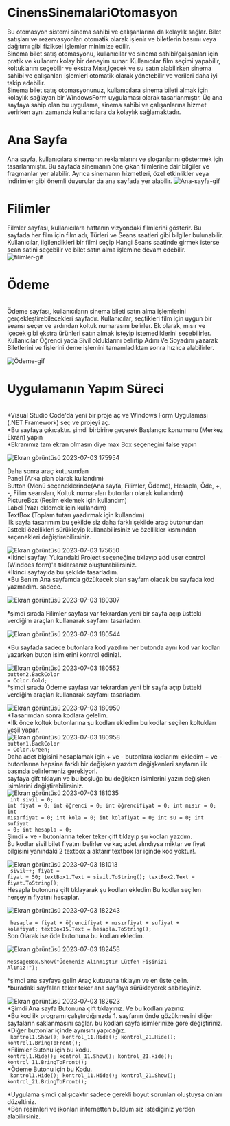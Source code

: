 # CinensSinemalariOtomasyon
Bu otomasyon sistemi sinema sahibi ve çalışanlarına da kolaylık sağlar. Bilet satışları ve rezervasyonları otomatik olarak işlenir ve biletlerin basımı veya dağıtımı gibi fiziksel işlemler minimize edilir.</br>
Sinema bilet satış otomasyonu, kullanıcılar ve sinema sahibi/çalışanları için pratik ve kullanımı kolay bir deneyim sunar. Kullanıcılar film seçimi yapabilir, koltuklarını seçebilir ve ekstra Mısır,İçecek ve su satın alabilirken sinema sahibi ve çalışanları işlemleri otomatik olarak yönetebilir ve verileri daha iyi takip edebilir.</br>
Sinema bilet satış otomasyonunuz, kullanıcılara sinema bileti almak için kolaylık sağlayan bir WindowsForm uygulaması olarak tasarlanmıştır. Üç ana sayfaya sahip olan bu uygulama, sinema sahibi ve çalışanlarına hizmet verirken aynı zamanda kullanıcılara da kolaylık sağlamaktadır.</br>
#  Ana Sayfa 
Ana sayfa, kullanıcılara sinemanın reklamlarını ve sloganlarını göstermek için tasarlanmıştır. Bu sayfada sinemanın öne çıkan filmlerine dair bilgiler ve fragmanlar yer alabilir. Ayrıca sinemanın hizmetleri, özel etkinlikler veya indirimler gibi önemli duyurular da ana sayfada yer alabilir.
![Ana-sayfa-gif](https://github.com/oktayahras/CinensSinemalariOtomasyon/assets/102553352/d16d6799-fced-40ee-b044-84cfab3981f7)
</br>
# Filimler</br>
Filmler sayfası, kullanıcılara haftanın vizyondaki filmlerini gösterir. Bu sayfada her film için film adı, Türleri ve Seans saatleri gibi bilgiler bulunabilir. Kullanıcılar, ilgilendikleri bir filmi seçip Hangi Seans saatinde girmek isterse sean satini seçebilir ve bilet satın alma işlemine devam edebilir.</br>
![filimler-gif](https://github.com/oktayahras/CinensSinemalariOtomasyon/assets/102553352/1428ff5e-ce50-4b46-9fe1-cf0728345e0b) </br>

# Ödeme
</br>
Ödeme sayfası, kullanıcıların sinema bileti satın alma işlemlerini gerçekleştirebilecekleri sayfadır. Kullanıcılar, seçtikleri film için uygun bir seansı seçer ve ardından koltuk numarasını belirler. Ek olarak, mısır ve içecek gibi ekstra ürünleri satın almak isteyip istemediklerini seçebilirler. Kullanıcılar Öğrenci yada Sivil olduklarını belirtip Adını Ve Soyadını yazarak Biletlerini ve fişlerini deme işlemini tamamladıktan sonra hızlıca alabilirler.</br>

![Ödeme-gif](https://github.com/oktayahras/CinensSinemalariOtomasyon/assets/102553352/8fe11424-71f2-4cf2-942c-613d5c016c8e)
# Uygulamanın Yapım Süreci
</br>
*Visual Studio Code'da yeni bir proje aç ve Windows Form Uygulaması (.NET Framework) seç ve projeyi aç.</br>
*Bu sayfaya çıkıcaktır. şimdi birbirine geçerek Başlangıç ​​konumunu (Merkez Ekran) yapın</br>
*Ekranımız tam ekran olmasın diye max Box seçenegini false yapın</br>

![Ekran görüntüsü 2023-07-03 175954](https://github.com/oktayahras/CinensSinemalariOtomasyon/assets/102553352/e468033c-fc39-4146-bd59-fbe72b8126c1)


Daha sonra araç kutusundan</br>
Panel (Arka plan olarak kullandım)</br>
Button (Menü seçeneklerinde(Ana sayfa, Filimler, Ödeme), Hesapla, Öde, +, -, Filim seansları, Koltuk numaraları butonları olarak kullandım)</br>
PictureBox (Resim eklemek için kullandım)</br>
Label (Yazı eklemek için kullandım)</br>
TextBox (Toplam tutarı yazdırmak için kullandım)</br>
İlk sayfa tasarımım bu şekilde siz daha farklı şekilde araç butonundan üstteki özellikleri sürükleyip kullanabilirsiniz ve özellikler kısmından seçenekleri değiştirebilirsiniz.</br>


![Ekran görüntüsü 2023-07-03 175650](https://github.com/oktayahras/CinensSinemalariOtomasyon/assets/102553352/c5b4d502-cd05-4874-a2aa-ba467d06c929)
</br>
*İkinci sayfayı Yukarıdaki Project seçeneğine tıklayıp add user control (Windoes form)'a tıklarsanız oluşturabilirsiniz.</br>
*İkinci sayfayıda bu şekilde tasarladım.</br>
*Bu Benim Ana sayfamda gözükecek olan sayfam olacak bu sayfada kod yazmadım. sadece.</br>

![Ekran görüntüsü 2023-07-03 180307](https://github.com/oktayahras/CinensSinemalariOtomasyon/assets/102553352/c7c82e62-6c59-49ed-8726-64753998e801)</br>

*şimdi sırada Filimler sayfası var tekrardan yeni bir sayfa açıp üstteki verdiğim araçları kullanarak sayfamı tasarladım.</br>

![Ekran görüntüsü 2023-07-03 180544](https://github.com/oktayahras/CinensSinemalariOtomasyon/assets/102553352/17bb7f38-5325-44d4-832a-7962b0a0d873)

*Bu sayfada sadece butonlara kod yazdım her butonda aynı kod var kodları yazarken buton isimlerini kontrol ediniz!.</br>


![Ekran görüntüsü 2023-07-03 180552](https://github.com/oktayahras/CinensSinemalariOtomasyon/assets/102553352/a0017d60-6202-4762-9e23-34c701d73b53)</br>
<code>button2.BackColor = Color.Gold;</code>  </br>
*şimdi sırada Ödeme sayfası var tekrardan yeni bir sayfa açıp üstteki verdiğim araçları kullanarak sayfamı tasarladım.</br>

![Ekran görüntüsü 2023-07-03 180950](https://github.com/oktayahras/CinensSinemalariOtomasyon/assets/102553352/d8c8163b-6e9f-4da8-ab9f-2ec9fe53fc69)</br>
*Tasarımdan sonra kodlara gelelim.</br>
*İlk önce koltuk butonlarına şu kodları ekledim bu kodlar seçilen koltukları yeşil yapar.</br>
![Ekran görüntüsü 2023-07-03 180958](https://github.com/oktayahras/CinensSinemalariOtomasyon/assets/102553352/8fad3d17-3201-491a-b1a4-7cdc33ceda17)</br>
<code>button1.BackColor = Color.Green;</code></br>
Daha adet blgisini hesaplamak için + ve - butonlara kodlarımı ekledim + ve - butonlarına hepsine farklı bir değişken yazdım değişkenleri sayfanın ilk başında belirlemeniz gerekiyor!.</br>
sayfaya çift tıklayın ve bu boşluğa bu değişken isimlerini yazın değişken isimlerini değiştirebilirsiniz.</br>
![Ekran görüntüsü 2023-07-03 181035](https://github.com/oktayahras/CinensSinemalariOtomasyon/assets/102553352/d57586b6-6bd2-4ea1-9412-0913477c08a7)</br>
<code> int sivil = 0;
        int fiyat = 0;
        int öğrenci = 0;
        int öğrencifiyat = 0;
        int mısır = 0;
        int mısırfiyat = 0;
        int kola = 0;
        int kolafiyat = 0;
        int su = 0;
        int sufiyat = 0;
        int hesapla = 0;  </code></br>
        Şimdi + ve - butonlarına teker teker çift tıklayıp şu kodları yazdım.</br>
        Bu kodlar sivil bilet fiyatını belirler ve kaç adet alındıysa miktar ve fiyat bilgisini yanındaki 2 textbox a aktarır textbox lar içinde kod yoktur!.</br>

![Ekran görüntüsü 2023-07-03 181013](https://github.com/oktayahras/CinensSinemalariOtomasyon/assets/102553352/53cb7f47-82c5-46e9-80d2-7d17fc301ea4)</br>
<code> sivil++;
            fiyat = fiyat + 50;
            textBox1.Text = sivil.ToString();
            textBox2.Text = fiyat.ToString(); </code></br>
Hesapla butonuna çift tıklayarak şu kodları ekledim Bu kodlar seçilen herşeyin fiyatını hesaplar.</br>

![Ekran görüntüsü 2023-07-03 182243](https://github.com/oktayahras/CinensSinemalariOtomasyon/assets/102553352/f3806242-92a5-475e-ab4d-759bddfefb82)</br>

<code> hesapla = fiyat + öğrencifiyat + mısırfiyat + sufiyat + kolafiyat;
            textBox15.Text = hesapla.ToString();</code></br>
Son Olarak ise öde butonuna bu kodları ekledim.</br>

![Ekran görüntüsü 2023-07-03 182458](https://github.com/oktayahras/CinensSinemalariOtomasyon/assets/102553352/565fe8fa-dc36-4409-86e5-ed8278bdc7ab)</br>
<code> MessageBox.Show("Ödemeniz Alınmıştır Lütfen Fişinizi Alınız!");</code></br>

 
*şimdi ana sayfaya gelin Araç kutusuna tıklayın ve en üste gelin.</br>
*buradaki sayfaları teker teker ana sayfaya sürükleyerek sabitleyiniz.</br>

![Ekran görüntüsü 2023-07-03 182623](https://github.com/oktayahras/CinensSinemalariOtomasyon/assets/102553352/e9a02f37-9e99-46a9-aadb-02e209502a9b)</br>
*Şimdi Ana sayfa Butonuna çift tıklayınız. Ve bu kodları yazınız</br>
*Bu kod ilk programı çalıştırdığınızda 1. sayfanın önde gözükmesini diğer sayfaların saklanmasını sağlar. bu kodları sayfa isimlerinize göre değiştiriniz.</br>
*Diğer buttonlar içinde aynısını yapıcağız.</br>
<code>  kontrol1.Show();
            kontrol_11.Hide();
            kontrol_21.Hide();
            kontrol1.BringToFront();</code></br>
*Filimler Butonu için bu kodu.</br>
<code>kontrol1.Hide();
            kontrol_11.Show();
            kontrol_21.Hide();
            kontrol_11.BringToFront();</code></br>
*Ödeme Butonu için bu Kodu.</br>
<code> kontrol1.Hide();
            kontrol_11.Hide();
            kontrol_21.Show();
            kontrol_21.BringToFront();</code></br>


*Uygulama şimdi çalışıcaktır sadece gerekli boyut sorunları oluştuysa onları düzeltiniz.</br>
*Ben resimleri ve ikonları internetten buldum siz istediğiniz yerden alabilirsiniz.</br>



